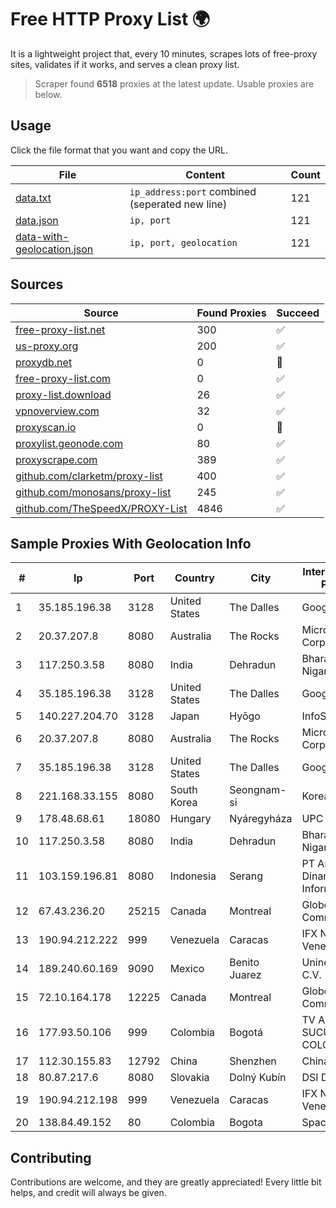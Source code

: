 
# Free HTTP Proxy List 🌍

It is a lightweight project that, every 10 minutes, scrapes lots of free-proxy sites, validates if it works, and serves a clean proxy list.


> Scraper found **6518** proxies at the latest update. Usable proxies are below.

## Usage

Click the file format that you want and copy the URL.


|File|Content|Count|
|----|-------|-----|
|[data.txt](https://raw.githubusercontent.com/themiralay/Proxy-List-World/master/data.txt)|`ip_address:port` combined (seperated new line)|121|
|[data.json](https://raw.githubusercontent.com/themiralay/Proxy-List-World/master/data.json)|`ip, port`|121|
|[data-with-geolocation.json](https://raw.githubusercontent.com/themiralay/Proxy-List-World/master/data-with-geolocation.json)|`ip, port, geolocation`|121|

## Sources

|Source|Found Proxies|Succeed|
|------|-------------|-------|
|[free-proxy-list.net](https://free-proxy-list.net)|300|✅|
|[us-proxy.org](https://www.us-proxy.org)|200|✅|
|[proxydb.net](http://proxydb.net)|0|🚫|
|[free-proxy-list.com](https://free-proxy-list.com/?page=&port=&type%5B%5D=http&type%5B%5D=https&up_time=0&search=Search)|0|✅|
|[proxy-list.download](https://www.proxy-list.download/HTTP)|26|✅|
|[vpnoverview.com](https://vpnoverview.com/privacy/anonymous-browsing/free-proxy-servers)|32|✅|
|[proxyscan.io](https://www.proxyscan.io)|0|🚫|
|[proxylist.geonode.com](https://proxylist.geonode.com/api/proxy-list?limit=300&page=1&sort_by=lastChecked&sort_type=desc&protocols=http,https)|80|✅|
|[proxyscrape.com](https://api.proxyscrape.com/v2/?request=displayproxies&protocol=http&timeout=10000&country=all&ssl=all&anonymity=all)|389|✅|
|[github.com/clarketm/proxy-list](https://raw.githubusercontent.com/clarketm/proxy-list/master/proxy-list-raw.txt)|400|✅|
|[github.com/monosans/proxy-list](https://raw.githubusercontent.com/monosans/proxy-list/main/proxies/http.txt)|245|✅|
|[github.com/TheSpeedX/PROXY-List](https://raw.githubusercontent.com/TheSpeedX/PROXY-List/master/http.txt)|4846|✅|


## Sample Proxies With Geolocation Info

|#|Ip|Port|Country|City|Internet Service Provider|
|-|--|----|-------|----|-------------------------|
|1|35.185.196.38|3128|United States|The Dalles|Google LLC|
|2|20.37.207.8|8080|Australia|The Rocks|Microsoft Corporation|
|3|117.250.3.58|8080|India|Dehradun|Bharat Sanchar Nigam Ltd|
|4|35.185.196.38|3128|United States|The Dalles|Google LLC|
|5|140.227.204.70|3128|Japan|Hyōgo|InfoSphere|
|6|20.37.207.8|8080|Australia|The Rocks|Microsoft Corporation|
|7|35.185.196.38|3128|United States|The Dalles|Google LLC|
|8|221.168.33.155|8080|South Korea|Seongnam-si|Korea Telecom|
|9|178.48.68.61|18080|Hungary|Nyáregyháza|UPC|
|10|117.250.3.58|8080|India|Dehradun|Bharat Sanchar Nigam Ltd|
|11|103.159.196.81|8080|Indonesia|Serang|PT Andalan Dinamika Informatika|
|12|67.43.236.20|25215|Canada|Montreal|GloboTech Communications|
|13|190.94.212.222|999|Venezuela|Caracas|IFX Networks Venezuela C.A.|
|14|189.240.60.169|9090|Mexico|Benito Juarez|Uninet S.A. de C.V.|
|15|72.10.164.178|12225|Canada|Montreal|GloboTech Communications|
|16|177.93.50.106|999|Colombia|Bogotá|TV AZTECA SUCURSAL COLOMBIA|
|17|112.30.155.83|12792|China|Shenzhen|China Mobile|
|18|80.87.217.6|8080|Slovakia|Dolný Kubín|DSI DATA, a. s.|
|19|190.94.212.198|999|Venezuela|Caracas|IFX Networks Venezuela C.A.|
|20|138.84.49.152|80|Colombia|Bogota|SpaceX Starlink|



## Contributing

Contributions are welcome, and they are greatly appreciated! Every
little bit helps, and credit will always be given.

